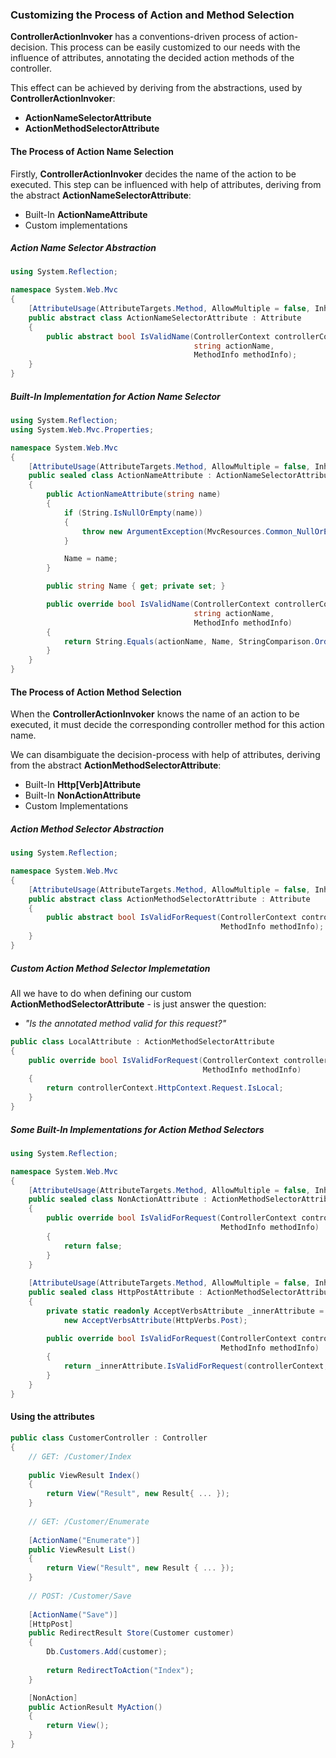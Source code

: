 ### Customizing the Process of Action and Method Selection

__ControllerActionInvoker__ has a conventions-driven process of action-decision. This process can be easily customized to our needs with the influenсe of attributes, annotating the decided action methods of the controller.

This effect can be achieved by deriving from the abstractions, used by __ControllerActionInvoker__:
* __ActionNameSelectorAttribute__
* __ActionMethodSelectorAttribute__

#### The Process of Action Name Selection

Firstly, __ControllerActionInvoker__ decides the name of the action to be executed. This step can be influenсed with help of attributes, deriving from the abstract __ActionNameSelectorAttribute__:
* Built-In __ActionNameAttribute__
* Custom implementations

##### Action Name Selector Abstraction

``` csharp
using System.Reflection;

namespace System.Web.Mvc
{
    [AttributeUsage(AttributeTargets.Method, AllowMultiple = false, Inherited = true)]
    public abstract class ActionNameSelectorAttribute : Attribute
    {
        public abstract bool IsValidName(ControllerContext controllerContext, 
                                         string actionName, 
                                         MethodInfo methodInfo);
    }
}
```

##### Built-In Implementation for Action Name Selector

```csharp
using System.Reflection;
using System.Web.Mvc.Properties;

namespace System.Web.Mvc
{
    [AttributeUsage(AttributeTargets.Method, AllowMultiple = false, Inherited = true)]
    public sealed class ActionNameAttribute : ActionNameSelectorAttribute
    {
        public ActionNameAttribute(string name)
        {
            if (String.IsNullOrEmpty(name))
            {
                throw new ArgumentException(MvcResources.Common_NullOrEmpty, "name");
            }

            Name = name;
        }

        public string Name { get; private set; }

        public override bool IsValidName(ControllerContext controllerContext, 
                                         string actionName, 
                                         MethodInfo methodInfo)
        {
            return String.Equals(actionName, Name, StringComparison.OrdinalIgnoreCase);
        }
    }
}
```

#### The Process of Action Method Selection

When the __ControllerActionInvoker__ knows the name of an action to be executed, it must decide the corresponding controller method for this action name.

We can disambiguate the decision-process with help of attributes, deriving from the abstract __ActionMethodSelectorAttribute__:
* Built-In __Http[Verb]Attribute__
* Built-In __NonActionAttribute__
* Custom Implementations

##### Action Method Selector Abstraction

```csharp
using System.Reflection;

namespace System.Web.Mvc
{
    [AttributeUsage(AttributeTargets.Method, AllowMultiple = false, Inherited = true)]
    public abstract class ActionMethodSelectorAttribute : Attribute
    {
        public abstract bool IsValidForRequest(ControllerContext controllerContext,
                                               MethodInfo methodInfo);
    }
}
```

##### Custom Action Method Selector Implemetation

All we have to do when defining our custom __ActionMethodSelectorAttribute__ - is just answer the question:
* _"Is the annotated method valid for this request?"_

``` csharp
public class LocalAttribute : ActionMethodSelectorAttribute
{
    public override bool IsValidForRequest(ControllerContext controllerContext,
                                           MethodInfo methodInfo)
    {
        return controllerContext.HttpContext.Request.IsLocal;
    }
}
```

##### Some Built-In Implementations for Action Method Selectors

``` csharp
using System.Reflection;

namespace System.Web.Mvc
{
    [AttributeUsage(AttributeTargets.Method, AllowMultiple = false, Inherited = true)]
    public sealed class NonActionAttribute : ActionMethodSelectorAttribute
    {
        public override bool IsValidForRequest(ControllerContext controllerContext, 
                                               MethodInfo methodInfo)
        {
            return false;
        }
    }
    
    [AttributeUsage(AttributeTargets.Method, AllowMultiple = false, Inherited = true)]
    public sealed class HttpPostAttribute : ActionMethodSelectorAttribute
    {
        private static readonly AcceptVerbsAttribute _innerAttribute = 
            new AcceptVerbsAttribute(HttpVerbs.Post);

        public override bool IsValidForRequest(ControllerContext controllerContext, 
                                               MethodInfo methodInfo)
        {
            return _innerAttribute.IsValidForRequest(controllerContext, methodInfo);
        }
    }
}
```

#### Using the attributes

```csharp
public class CustomerController : Controller 
{
    // GET: /Customer/Index
    
    public ViewResult Index()
    {
        return View("Result", new Result{ ... });
    }
    
    // GET: /Customer/Enumerate
    
    [ActionName("Enumerate")]
    public ViewResult List()
    {
        return View("Result", new Result { ... });
    }
    
    // POST: /Customer/Save
    
    [ActionName("Save")]
    [HttpPost]
    public RedirectResult Store(Customer customer)
    {
        Db.Customers.Add(customer);
        
        return RedirectToAction("Index");
    }

    [NonAction]
    public ActionResult MyAction()
    {
        return View();
    }
}
```
